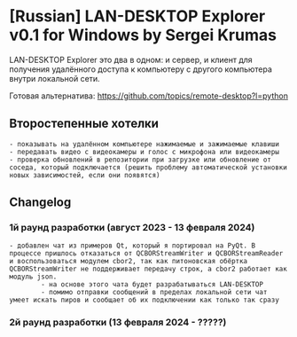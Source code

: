 
# [Russian] LAN-DESKTOP Explorer v0.1 for Windows by Sergei Krumas

LAN-DESKTOP Explorer это два в одном: и сервер, и клиент для получения удалённого доступа к компьютеру с другого компьютера внутри локальной сети.

Готовая альтернатива: https://github.com/topics/remote-desktop?l=python

## Второстепенные хотелки
	- показывать на удалённом компьютере нажимаемые и зажимаемые клавиши
	- передавать видео с видеокамеры и голос с микрофона или видеокамеры
	- проверка обновлений в репозитории при загрузке или обновление от соседа, который подключается (решить проблему автоматической установки новых зависимостей, если они появятся)

## Changelog

### 1й раунд разработки (август 2023 - 13 февраля 2024)
	- добавлен чат из примеров Qt, который я портировал на PyQt. В процессе пришлось отказаться от QCBORStreamWriter и QCBORStreamReader и воспользоваться модулем cbor2, так как питоновская обёртка QCBORStreamWriter не поддерживает передачу строк, а cbor2 работает как модуль json.
			- на основе этого чата будет разрабатываться LAN-DESKTOP
			- помимо отправки сообщений в пределах локальной сети чат умеет искать пиров и сообщает об их подключении как только так сразу

### 2й раунд разработки (13 февраля 2024 - ?????)
